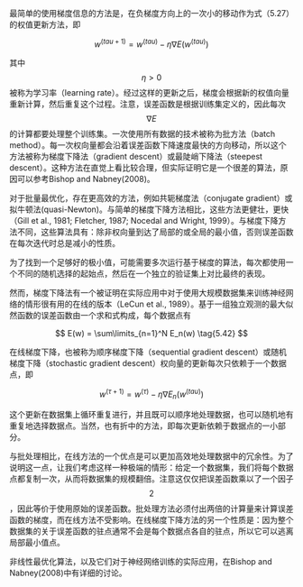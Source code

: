 最简单的使用梯度信息的方法是，在负梯度方向上的一次小的移动作为式（5.27）的权值更新方法，即

$$
w^{(tau + 1)} = w^{(tau)} - \eta\nabla E(w^{(tau)}) \tag{5.41}
$$

其中$$ \eta > 0 $$被称为学习率（learning rate）。经过这样的更新之后，梯度会根据新的权值向量重新计算，然后重复这个过程。注意，误差函数是根据训练集定义的，因此每次$$ \nabla E $$的计算都要处理整个训练集。一次使用所有数据的技术被称为批方法（batch method）。每一次权向量都会沿着误差函数下降速度最快的方向移动，所以这个方法被称为梯度下降法（gradient descent）或最陡峭下降法（steepest
descent）。这种方法在直觉上看比较合理，但实际证明它是一个很差的算法，原因可以参考Bishop and Nabney(2008)。    

对于批量最优化，存在更高效的方法，例如共轭梯度法（conjugate gradient）或拟牛顿法(quasi-Newton)。与简单的梯度下降方法相比，这些方法更健壮，更快（Gill et al., 1981; Fletcher, 1987; Nocedal and Wright, 1999）。与梯度下降方法不同，这些算法具有：除非权向量到达了局部的或全局的最小值，否则误差函数在每次迭代时总是减小的性质。    

为了找到一个足够好的极小值，可能需要多次运行基于梯度的算法，每次都使用一个不同的随机选择的起始点，然后在一个独立的验证集上对比最终的表现。    

然而，梯度下降法有一个被证明在实际应用中对于使用大规模数据集来训练神经网络的情形很有用的在线的版本（LeCun et al., 1989）。基于一组独立观测的最大似然函数的误差函数由一个求和式构成，每个数据点有

$$
E(w) = \sum\limits_{n=1}^N E_n(w) \tag{5.42}
$$

在线梯度下降，也被称为顺序梯度下降（sequential gradient descent）或随机梯度下降（stochastic gradient descent）权向量的更新每次只依赖于一个数据点，即

$$
w^{(\tau + 1)} = w^{(\tau)} - \eta\nabla E_n(w^{(tau)}) \tag{5.43}
$$

这个更新在数据集上循环重复进行，并且既可以顺序地处理数据，也可以随机地有重复地选择数据点。当然，也有折中的方法，即每次更新依赖于数据点的一小部分。     

与批处理相比，在线方法的一个优点是可以更加高效地处理数据中的冗余性。为了说明这一点，让我们考虑这样一种极端的情形：给定一个数据集，我们将每个数据点都复制一次，从而将数据集的规模翻倍。注意这仅仅把误差函数乘以了一个因子$$ 2 $$，因此等价于使用原始的误差函数。批处理方法必须付出两倍的计算量来计算误差函数的梯度，而在线方法不受影响。在线梯度下降方法的另一个性质是：因为整个数据集的关于误差函数的驻点通常不会是每个数据点各自的驻点，所以它可以逃离局部最小值点。    

非线性最优化算法，以及它们对于神经网络训练的实际应用，在Bishop and Nabney(2008)中有详细的讨论。    


